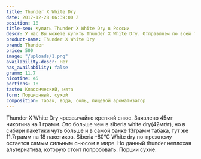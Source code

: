 ```yaml
---
title: Thunder X White Dry
date: 2017-12-28 06:39:00 Z
position: 18
title-seo: Купить Thunder X White Dry в России
descr: У нас Вы можете купить Thunder X White Dry. Отправляем по всей территории России.
product-name: Thunder X White Dry
brand: Thunder
price: 500
image: "/uploads/1.png"
availability-descr: Нет
has_availability: false
gramm: 11.7
nicotine: 45
portions: 18
taste: Классический, мята
form: Порционный, сухой
composition: Табак, вода, соль, пищевой ароматизатор
---
```


Thunder X White Dry чрезвычайно крепкий снюс. Заявлено 45мг никотина на 1 грамм. Это больше чем в siberia white dry(42мг/г), но в сибири пакетики чуть больше и в самой банке 13грамм табака, тут же 11.7грамм на 18 пакетиков. Siberia -80°C White dry по-прежнему остается самым сильным снюсом в мире. Но данный thunder неплохая альтернатива, которую стоит попробовать. Порции сухие.